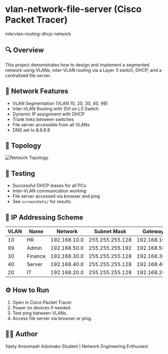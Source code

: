 # vlan-network-file-server (Cisco Packet Tracer)
intervlan-routing-dhcp-network

## 🔍 Overview
This project demonstrates how to design and implement a segmented network using VLANs, inter-VLAN routing via a Layer 3 switch, DHCP, and a centralized file server.

## 🧱 Network Features
- VLAN Segmentation (VLAN 10, 20, 30, 40, 99)
- Inter-VLAN Routing with SVI on L3 Switch
- Dynamic IP assignment with DHCP
- Trunk links between switches
- File server accessible from all VLANs
- DNS set to 8.8.8.8

## 📐 Topology
![Network Topology](screenshots/topology.png)

## 🧪 Testing
- Successful DHCP leases for all PCs
- Inter-VLAN communication working
- File server accessed via browser and ping
- See `screenshots/` for results

## 🧾 IP Addressing Scheme

| VLAN | Name       | Network          | Subnet Mask          | Gateway         |
|------|------------|------------------|---------------------|------------------|
| 10   | HR         | 192.168.10.0     | 255.255.255.128     |  192.168.10.1    |
| 99   | Admin      | 192.168.50.0     | 255.255.255.192     | 192.168.50.1     |
| 30   | Finance    | 192.168.30.0     | 255.255.255.128     | 192.168.30.1     |
| 40   | Server     | 192.168.40.0     | 255.255.255.128     | 192.168.40.1     |
| 20   | IT         | 192.168.20.0     | 255.255.255.128     |  192.168.20.1    |

## ⚙️ How to Run
1. Open  in Cisco Packet Tracer.
2. Power on devices if needed.
3. Test ping between VLANs.
4. Access file server via browser or ping.

## 👩‍💻 Author
Vasty Ansomaah Adomako 
Student | Network Engineering Enthusiast

